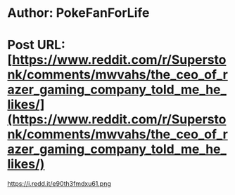 # Author: PokeFanForLife
# Post URL: [https://www.reddit.com/r/Superstonk/comments/mwvahs/the_ceo_of_razer_gaming_company_told_me_he_likes/](https://www.reddit.com/r/Superstonk/comments/mwvahs/the_ceo_of_razer_gaming_company_told_me_he_likes/)


https://i.redd.it/e90th3fmdxu61.png